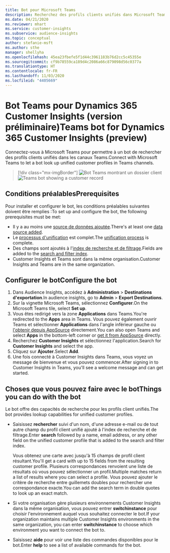 ```yaml
---
title: Bot pour Microsoft Teams
description: Recherchez des profils clients unifiés dans Microsoft Teams avec l'aide d'un bot.
ms.date: 04/21/2020
ms.reviewer: mhart
ms.service: customer-insights
ms.subservice: audience-insights
ms.topic: conceptual
author: stefanie-msft
ms.author: sthe
manager: shellyha
ms.openlocfilehash: 45ea23fbefe5f1d44c3961183b76d2cc5c45355e
ms.sourcegitcommit: cf9b78559ca189d4c2086a66c879098d56c0377a
ms.translationtype: HT
ms.contentlocale: fr-FR
ms.lasthandoff: 11/03/2020
ms.locfileid: "4405669"
---
```

# <a name="teams-bot-for-dynamics-365-customer-insights-preview"></a><span data-ttu-id="9e631-103">Bot Teams pour Dynamics 365 Customer Insights (version préliminaire)</span><span class="sxs-lookup"><span data-stu-id="9e631-103">Teams bot for Dynamics 365 Customer Insights (preview)</span></span>

<span data-ttu-id="9e631-104">Connectez-vous à Microsoft Teams pour permettre à un bot de rechercher des profils clients unifiés dans les canaux Teams.</span><span class="sxs-lookup"><span data-stu-id="9e631-104">Connect with Microsoft Teams to let a bot look up unified customer profiles in Teams channels.</span></span>

> [!div class="mx-imgBorder"]
> <span data-ttu-id="9e631-105">![Bot Teams montrant un dossier client](media/teams-bot.png "Bot Teams montrant un dossier client")</span><span class="sxs-lookup"><span data-stu-id="9e631-105">![Teams bot showing a customer record](media/teams-bot.png "Teams bot showing a customer record")</span></span>

## <a name="prerequisites"></a><span data-ttu-id="9e631-106">Conditions préalables</span><span class="sxs-lookup"><span data-stu-id="9e631-106">Prerequisites</span></span>

<span data-ttu-id="9e631-107">Pour installer et configurer le bot, les conditions préalables suivantes doivent être remplies :</span><span class="sxs-lookup"><span data-stu-id="9e631-107">To set up and configure the bot, the following prerequisites must be met:</span></span>

- <span data-ttu-id="9e631-108">Il y a au moins une [source de données ajoutée](data-sources.md).</span><span class="sxs-lookup"><span data-stu-id="9e631-108">There's at least one [data source added](data-sources.md).</span></span>
- <span data-ttu-id="9e631-109">Le [processus d'unification](data-unification.md) est complet.</span><span class="sxs-lookup"><span data-stu-id="9e631-109">The [unification process](data-unification.md) is complete.</span></span>
- <span data-ttu-id="9e631-110">Des champs sont ajoutés à l'[index de recherche et de filtrage](search-filter-index.md).</span><span class="sxs-lookup"><span data-stu-id="9e631-110">Fields are added to the [search and filter index](search-filter-index.md).</span></span>
- <span data-ttu-id="9e631-111">Customer Insights et Teams sont dans la même organisation.</span><span class="sxs-lookup"><span data-stu-id="9e631-111">Customer Insights and Teams are in the same organization.</span></span>

## <a name="configure-the-bot"></a><span data-ttu-id="9e631-112">Configurer le bot</span><span class="sxs-lookup"><span data-stu-id="9e631-112">Configure the bot</span></span>

1. <span data-ttu-id="9e631-113">Dans Audience Insights, accédez à **Administration** > **Destinations d'exportation**.</span><span class="sxs-lookup"><span data-stu-id="9e631-113">In audience insights, go to **Admin** > **Export Destinations**.</span></span>
1. <span data-ttu-id="9e631-114">Sur la vignette Microsoft Teams, sélectionnez **Configurer**.</span><span class="sxs-lookup"><span data-stu-id="9e631-114">On the Microsoft Teams tile, select **Set up**.</span></span>
1. <span data-ttu-id="9e631-115">Vous êtes redirigé vers la zone **Applications** dans Teams.</span><span class="sxs-lookup"><span data-stu-id="9e631-115">You're redirected to the **Apps** area in Teams.</span></span> <span data-ttu-id="9e631-116">Vous pouvez également ouvrir Teams et sélectionner **Applications** dans l'angle inférieur gauche ou [l'obtenir depuis AppSource](https://go.microsoft.com/fwlink/?linkid=2124104) directement.</span><span class="sxs-lookup"><span data-stu-id="9e631-116">You can also open Teams and select **Apps** in the bottom-left corner or [get it from AppSource](https://go.microsoft.com/fwlink/?linkid=2124104) directly.</span></span>
1. <span data-ttu-id="9e631-117">Recherchez **Customer Insights** et sélectionnez l'application.</span><span class="sxs-lookup"><span data-stu-id="9e631-117">Search for **Customer Insights** and select the app.</span></span>
1. <span data-ttu-id="9e631-118">Cliquez sur **Ajouter**.</span><span class="sxs-lookup"><span data-stu-id="9e631-118">Select **Add**.</span></span>
1. <span data-ttu-id="9e631-119">Une fois connecté à Customer Insights dans Teams, vous voyez un message de bienvenue et vous pouvez commencer.</span><span class="sxs-lookup"><span data-stu-id="9e631-119">After signing in to Customer Insights in Teams, you'll see a welcome message and can get started.</span></span>

## <a name="things-you-can-do-with-the-bot"></a><span data-ttu-id="9e631-120">Choses que vous pouvez faire avec le bot</span><span class="sxs-lookup"><span data-stu-id="9e631-120">Things you can do with the bot</span></span>

<span data-ttu-id="9e631-121">Le bot offre des capacités de recherche pour les profils client unifiés.</span><span class="sxs-lookup"><span data-stu-id="9e631-121">The bot provides lookup capabilities for unified customer profiles.</span></span>

- <span data-ttu-id="9e631-122">Saisissez **rechercher** suivi d'un nom, d'une adresse e-mail ou de tout autre champ du profil client unifié ajouté à l'index de recherche et de filtrage.</span><span class="sxs-lookup"><span data-stu-id="9e631-122">Enter **search** followed by a name, email address, or any other field on the unified customer profile that is added to the search and filter index.</span></span>

  <span data-ttu-id="9e631-123">Vous obtenez une carte avec jusqu'à 15 champs de profil client résultant.</span><span class="sxs-lookup"><span data-stu-id="9e631-123">You'll get a card with up to 15 fields from the resulting customer profile.</span></span> <span data-ttu-id="9e631-124">Plusieurs correspondances renvoient une liste de résultats où vous pouvez sélectionner un profil.</span><span class="sxs-lookup"><span data-stu-id="9e631-124">Multiple matches return a list of results where you can select a profile.</span></span> <span data-ttu-id="9e631-125">Vous pouvez ajouter le critère de recherche entre guillemets doubles pour rechercher une correspondance exacte.</span><span class="sxs-lookup"><span data-stu-id="9e631-125">You can add the search term in double quotes to look up an exact match.</span></span>

- <span data-ttu-id="9e631-126">Si votre organisation gère plusieurs environnements Customer Insights dans la même organisation, vous pouvez entrer **switchinstance** pour choisir l'environnement auquel vous souhaitez connecter le bot.</span><span class="sxs-lookup"><span data-stu-id="9e631-126">If your organization maintains multiple Customer Insights environments in the same organization, you can enter **switchinstance** to choose which environment you want to connect the bot to.</span></span>

- <span data-ttu-id="9e631-127">Saisissez **aide** pour voir une liste des commandes disponibles pour le bot.</span><span class="sxs-lookup"><span data-stu-id="9e631-127">Enter **help** to see a list of available commands for the bot.</span></span>  
